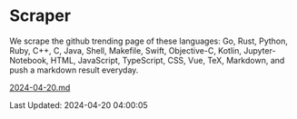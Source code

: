 # Scraper

We scrape the github trending page of these languages: Go, Rust, Python, Ruby, C++, C, Java, Shell, Makefile, Swift, Objective-C, Kotlin, Jupyter-Notebook, HTML, JavaScript, TypeScript, CSS, Vue, TeX, Markdown, and push a markdown result everyday.

[2024-04-20.md](https://github.com/yangwenmai/github-trending-backup/blob/master/2024-04-20.md)

Last Updated: 2024-04-20 04:00:05